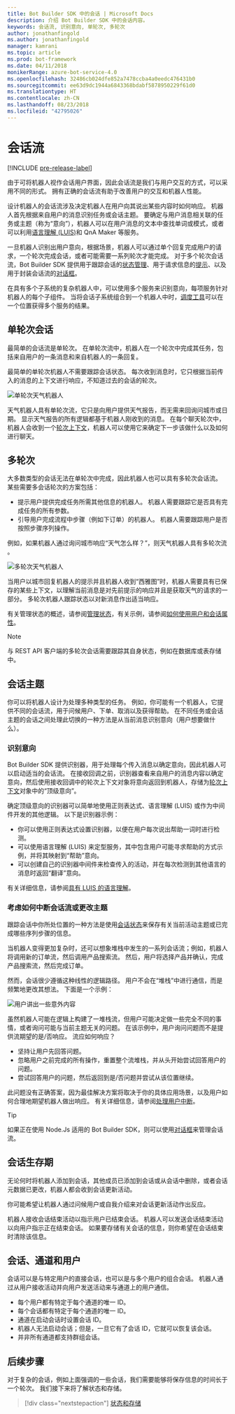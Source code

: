 ```yaml
---
title: Bot Builder SDK 中的会话 | Microsoft Docs
description: 介绍 Bot Builder SDK 中的会话内容。
keywords: 会话流, 识别意向, 单轮次, 多轮次
author: jonathanfingold
ms.author: jonathanfingold
manager: kamrani
ms.topic: article
ms.prod: bot-framework
ms.date: 04/11/2018
monikerRange: azure-bot-service-4.0
ms.openlocfilehash: 32486cb024dfe852a7478ccba4a0eedc476431b0
ms.sourcegitcommit: ee63d9dc1944a6843368bdabf5878950229f61d0
ms.translationtype: HT
ms.contentlocale: zh-CN
ms.lasthandoff: 08/23/2018
ms.locfileid: "42795026"
---
```

# <a name="conversation-flow"></a>会话流
[!INCLUDE [pre-release-label](../includes/pre-release-label.md)]

由于可将机器人视作会话用户界面，因此会话流是我们与用户交互的方式，可以采用不同的形式。 拥有正确的会话流有助于改善用户的交互和机器人性能。

设计机器人的会话流涉及决定机器人在用户向其说出某些内容时如何响应。 机器人首先根据来自用户的消息识别任务或会话主题。 要确定与用户消息相关联的任务或主题（称为“意向”），机器人可以在用户消息的文本中查找单词或模式，或者可以利用[语言理解 (LUIS)](bot-builder-concept-luis.md)和 QnA Maker 等服务。 

一旦机器人识别出用户意向，根据场景，机器人可以通过单个回复完成用户的请求，一个轮次完成会话，或者可能需要一系列轮次才能完成。 对于多个轮次会话流，Bot Builder SDK 提供用于跟踪会话的[状态管理](./bot-builder-howto-v4-state.md)、用于请求信息的[提示](bot-builder-prompts.md)、以及用于封装会话流的[对话框](bot-builder-dialog-manage-conversation-flow.md)。 

在具有多个子系统的复杂机器人中，可以使用多个服务来识别意向，每项服务针对机器人的每个子组件。 当将会话子系统组合到一个机器人中时，[调度工具](bot-builder-tutorial-dispatch.md)可以在一个位置获得多个服务的结果。 
<!-- 
A conversation identifies a series of activities sent between a bot and a user on a specific channel and represents an interaction between one or more bots and either a _direct_ conversation with a specific user or a _group_ conversation with multiple users.
A bot communicates with a user on a channel by receiving activities from, and sending activities to the user.

- Each user has an ID that is unique per channel.
- Each conversation has an ID that is unique per channel.
- The channel sets the conversation ID when it starts the conversation.
- The bot cannot start a conversation; however, once it has a conversation ID, it can resume that conversation.
- Not all channels support group conversations.
-->

## <a name="single-turn-conversation"></a>单轮次会话

最简单的会话流是单轮次。 在单轮次流中，机器人在一个轮次中完成其任务，包括来自用户的一条消息和来自机器人的一条回复。 



<!-- 
The EchoBot sample in the BotBuilder SDK is a single-turn bot. Here are other examples of single turn conversation flow:
* A bot for getting the weather report, that just tells the user what the weather is, when they say "What's the weather?".
* An IoT bot that responds to "turn on the lights" by calling an IoT service. -->

<!-- The following isn't always true, it's a generalization --> 最简单的单轮次机器人不需要跟踪会话状态。 每次收到消息时，它只根据当前传入的消息的上下文进行响应，不知道过去的会话的轮次。

![单轮次天气机器人](./media/concept-conversation/weather-single-turn.png)

天气机器人具有单轮次流，它只是向用户提供天气报告，而无需来回询问城市或日期。 显示天气报告的所有逻辑都基于机器人刚收到的消息。 在每个聊天轮次中，机器人会收到一个[轮次上下文](bot-builder-concept-activity-processing.md#turn-context)，机器人可以使用它来确定下一步该做什么以及如何进行聊天。 

## <a name="multiple-turns"></a>多轮次

大多数类型的会话无法在单轮次中完成，因此机器人也可以具有多轮次会话流。 某些需要多会话轮次的方案包括：

 * 提示用户提供完成任务所需其他信息的机器人。 机器人需要跟踪它是否具有完成任务的所有参数。
 * 引导用户完成流程中步骤（例如下订单）的机器人。 机器人需要跟踪用户是否按照步骤序列操作。

例如，如果机器人通过询问城市响应“天气怎么样？”，则天气机器人具有多轮次流 。

![多轮次天气机器人](./media/concept-conversation/weather-multi-turn.png)

当用户以城市回复机器人的提示并且机器人收到“西雅图”时，机器人需要具有已保存的某些上下文，以理解当前消息是对先前提示的响应并且是获取天气的请求的一部分。 多轮次机器人跟踪状态以对新消息作出适当响应。

<!--
```
// TBD: snippet showing receiving message and using ConversationProperties
```
-->

有关管理状态的概述，请参阅[管理状态](bot-builder-storage-concept.md)，有关示例，请参阅[如何使用用户和会话属性](bot-builder-howto-v4-state.md)。

> [!NOTE]
> 与 REST API 客户端的多轮次会话需要跟踪其自身状态，例如在数据库或表存储中。 

## <a name="conversation-topics"></a>会话主题

你可以将机器人设计为处理多种类型的任务。 例如，你可能有一个机器人，它提供不同的会话流，用于问候用户、下单、取消以及获得帮助。 在不同任务或会话主题的会话之间处理此切换的一种方法是从当前消息识别意向（用户想要做什么）。 

### <a name="recognize-intent"></a>识别意向

Bot Builder SDK 提供识别器，用于处理每个传入消息以确定意向，因此机器人可以启动适当的会话流。 在接收回调之前，识别器查看来自用户的消息内容以确定意向，然后使用接收回调中的轮次上下文对象将意向返回到机器人，存储为[轮次上下文](bot-builder-concept-activity-processing.md#turn-context)对象中的“顶级意向”。 

确定顶级意向的识别器可以简单地使用正则表达式、语言理解 (LUIS) 或作为中间件开发的其他逻辑。 以下是识别器示例：
   
* 你可以使用正则表达式设置识别器，以便在用户每次说出帮助一词时进行检测。
* 可以使用语言理解 (LUIS) 来定型服务，其中包含用户可能寻求帮助的方式示例，并将其映射到“帮助”意向。
* 可以创建自己的识别器中间件来检查传入的活动，并在每次检测到其他语言的消息时返回“翻译”意向。

有关详细信息，请参阅[具有 LUIS 的语言理解](bot-builder-concept-luis.md)。 <!-- TODO: ADD THIS TOPIC OR SNIPPET-->

### <a name="consider-how-to-interrupt-conversation-flow-or-change-topics"></a>考虑如何中断会话流或更改主题

跟踪会话中你所处位置的一种方法是使用[会话状态](bot-builder-howto-v4-state.md)来保存有关当前活动主题或已完成哪些序列步骤的信息。

当机器人变得更加复杂时，还可以想象堆栈中发生的一系列会话流；例如，机器人将调用新的订单流，然后调用产品搜索流。 然后，用户将选择产品并确认，完成产品搜索流，然后完成订单。

然而，会话很少遵循这种线性的逻辑路径。 用户不会在“堆栈”中进行通信，而是频繁地更改其想法。 下面是一个示例：

![用户讲出一些意外内容](./media/concept-conversation/interruption.png)

虽然机器人可能在逻辑上构建了一堆栈流，但用户可能决定做一些完全不同的事情，或者询问可能与当前主题无关的问题。 在该示例中，用户询问问题而不是提供流期望的是/否响应。 流应如何响应？

* 坚持让用户先回答问题。
* 忽略用户之前完成的所有操作，重置整个流堆栈，并从头开始尝试回答用户的问题。
* 尝试回答用户的问题，然后返回到是/否问题并尝试从该位置继续。

此问题没有正确答案，因为最佳解决方案将取决于你的具体应用场景，以及用户如何合理地期望机器人做出响应。 有关详细信息，请参阅[处理用户中断](bot-builder-howto-handle-user-interrupt.md)。

> [!TIP]
> 如果正在使用 Node.Js 适用的 Bot Builder SDK，则可以使用[对话框](bot-builder-dialog-manage-conversation-flow.md)来管理会话流。

## <a name="conversation-lifetime"></a>会话生存期

<!-- Note: these activities are dependent on whether the channel actually sends them. Also, we should add links --> 无论何时将机器人添加到会话，其他成员已添加到会话或从会话中删除，或者会话元数据已更改，机器人都会收到会话更新活动。
你可能希望让机器人通过问候用户或自我介绍来对会话更新活动作出反应。

机器人接收会话结束活动以指示用户已结束会话。 机器人可以发送会话结束活动以向用户指示正在结束会话。 如果要存储有关会话的信息，则你希望在会话结束时清除该信息。

<!--  Types of conversations

Your bot can support multi-turn interactions where it prompts users for multiple peices of information. It can be focused on a very specific task or support multiple types of tasks. 
The Bot Builder SDK has some built-in support for Language Understatnding (LUIS) and QnA Maker for adding natural language "question and answer" features to your bot.

<!--TODO: Add with links when these topics are available:
[Conversation flow] and other design articles.
[Using recognizers] [Using state and storage] and other how tos.
-->
## <a name="conversations-channels-and-users"></a>会话、通道和用户

会话可以是与特定用户的直接会话，也可以是与多个用户的组合会话。
机器人通过从用户接收活动并向用户发送活动来与通道上的用户通信。

- 每个用户都有特定于每个通道的唯一 ID。
- 每个会话都有特定于每个通道的唯一 ID。
- 通道在启动会话时设置会话 ID。
- 机器人无法启动会话；但是，一旦它有了会话 ID，它就可以恢复该会话。
- 并非所有通道都支持群组会话。

## <a name="next-steps"></a>后续步骤

对于复杂的会话，例如上面强调的一些会话，我们需要能够将保存信息的时间长于一个轮次。 我们接下来将了解状态和存储。

> [!div class="nextstepaction"]
> [状态和存储](bot-builder-storage-concept.md)

<!-- In addition, your bot can send activities back to the user, either _proactively_, in response to internal logic, or _reactively_, in response to an activity from the user or channel.-->
<!--TODO: Link to messaging how tos.-->

<!--  TODO: Change to next steps, one for each of LUIS and State
## See also

- Activities
- Adapter
- Context
- Proactive messaging
- State
-->

[QnAMaker]:(bot-builder-luis-and-qna.md#using-qna-maker)

<!-- TODO: Update when the Dispatch concept is pushed -->
[Dispatch]:(bot-builder-concept-luis.md)
